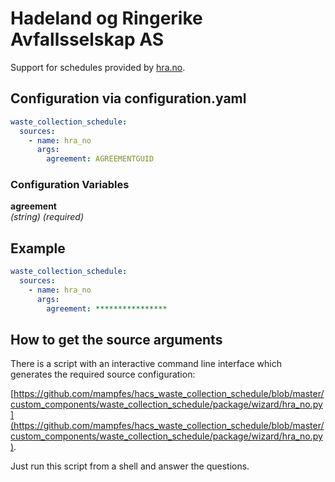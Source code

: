 # Hadeland og Ringerike Avfallsselskap AS

Support for schedules provided by [hra.no](https://hra.no/).

## Configuration via configuration.yaml

```yaml
waste_collection_schedule:
  sources:
    - name: hra_no
      args:
        agreement: AGREEMENTGUID
```

### Configuration Variables

**agreement**<br>
*(string) (required)*

## Example

```yaml
waste_collection_schedule:
  sources:
    - name: hra_no
      args:
        agreement: ****************
```

## How to get the source arguments

There is a script with an interactive command line interface which generates the required source configuration:

[https://github.com/mampfes/hacs_waste_collection_schedule/blob/master/custom_components/waste_collection_schedule/package/wizard/hra_no.py](https://github.com/mampfes/hacs_waste_collection_schedule/blob/master/custom_components/waste_collection_schedule/package/wizard/hra_no.py).

Just run this script from a shell and answer the questions.
